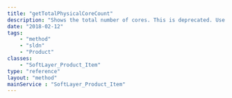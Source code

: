 ```yaml
---
title: "getTotalPhysicalCoreCount"
description: "Shows the total number of cores. This is deprecated. Use [SoftLayer_Product_Item::getCapacity](/reference/services/SoftLayer_Product_Item/getCapacity) for guest_core products and [SoftLayer_Product_Item::getTotalPhysicalCoreCapacity](/reference/services/SoftLayer_Product_Item/getTotalPhysicalCoreCapacity) for server products"
date: "2018-02-12"
tags:
    - "method"
    - "sldn"
    - "Product"
classes:
    - "SoftLayer_Product_Item"
type: "reference"
layout: "method"
mainService : "SoftLayer_Product_Item"
---
```

